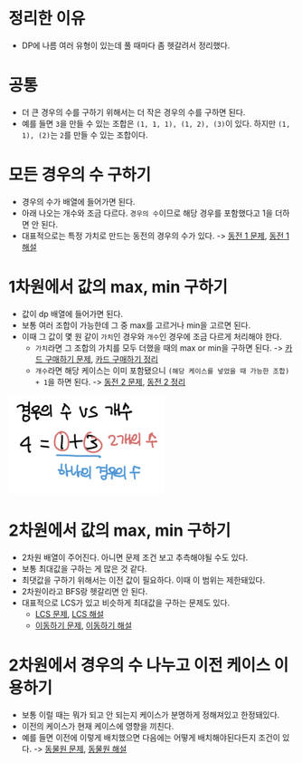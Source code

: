 # 정리한 이유
- DP에 나름 여러 유형이 있는데 풀 때마다 좀 헷갈려서 정리했다.

# 공통
- 더 큰 경우의 수를 구하기 위해서는 더 작은 경우의 수를 구하면 된다.
- 예를 들면 `3`을 만들 수 있는 조합은 `(1, 1, 1), (1, 2), (3)`이 있다. 하지만 `(1, 1), (2)`는 `2`를 만들 수 있는 조합이다.

# 모든 경우의 수 구하기
- 경우의 수가 배열에 들어가면 된다.
- 아래 나오는 개수와 조금 다르다. `경우의 수`이므로 해당 경우를 포함했다고 1을 더하면 안 된다.
- 대표적으로는 특정 가치로 만드는 동전의 경우의 수가 있다. -> [동전 1 문제](https://www.acmicpc.net/problem/2293), [동전 1 해설](https://marades.tistory.com/5)

# 1차원에서 값의 max, min 구하기
- 값이 dp 배열에 들어가면 된다.
- 보통 여러 조합이 가능한데 그 중 max를 고르거나 min을 고르면 된다.
- 이때 그 값이 몇 원 같이 `가치`인 경우와 `개수`인 경우에 조금 다르게 처리해야 한다.
    - `가치`라면 그 조합의 가치를 모두 더했을 때의 max or min을 구하면 된다. -> [카드 구매하기 문제](https://www.acmicpc.net/problem/11052), [카드 구매하기 정리](https://github.com/zzozzolev/TIL/blob/master/CodintTest/%EB%B0%B1%EC%A4%80/silver1/DP/%EC%B9%B4%EB%93%9C%20%EA%B5%AC%EB%A9%94%ED%95%98%EA%B8%B0.md)
    - `개수`라면 해당 케이스는 이미 포함됐으니 `(해당 케이스를 넣었을 때 가능한 조합) + 1`을 하면 된다. -> [동전 2 문제](https://www.acmicpc.net/problem/2294), [동전 2 정리](https://github.com/zzozzolev/TIL/blob/master/CodintTest/%EB%B0%B1%EC%A4%80/silver1/DP/%EB%8F%99%EC%A0%84%202.md)

![경우의_수_vs_개수](./경우의_수_vs_개수.png)

# 2차원에서 값의 max, min 구하기
- 2차원 배열이 주어진다. 아니면 문제 조건 보고 추측해야될 수도 있다.
- 보통 최대값을 구하는 게 많은 것 같다.
- 최댓값을 구하기 위해서는 이전 값이 필요하다. 이때 이 범위는 제한돼있다.
- 2차원이라고 BFS랑 헷갈리면 안 된다.
- 대표적으로 LCS가 있고 비슷하게 최대값을 구하는 문제도 있다. 
    - [LCS 문제](https://www.acmicpc.net/problem/9251), [LCS 해설](https://suri78.tistory.com/11)
    - [이동하기 문제](https://www.acmicpc.net/problem/11048), [이동하기 해설](https://github.com/zzozzolev/TIL/blob/master/CodintTest/%EB%B0%B1%EC%A4%80/silver1/DP/%EC%9D%B4%EB%8F%99%ED%95%98%EA%B8%B0.md)

# 2차원에서 경우의 수 나누고 이전 케이스 이용하기
- 보통 이럴 때는 뭐가 되고 안 되는지 케이스가 분명하게 정해져있고 한정돼있다.
- 이전의 케이스가 현재 케이스에 영향을 끼친다.
- 예를 들면 이전에 이렇게 배치했으면 다음에는 어떻게 배치해야된다든지 조건이 있다. -> [동물원 문제](https://www.acmicpc.net/problem/1309), [동물원 해설](https://sihyungyou.github.io/baekjoon-1309/)